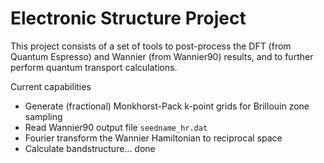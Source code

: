 # Electronic Structure Project

This project consists of a set of tools to post-process the DFT (from Quantum Espresso) and Wannier (from Wannier90) results, and to further perform quantum transport calculations.

Current capabilities

- Generate (fractional) Monkhorst-Pack k-point grids for Brillouin zone sampling
- Read Wannier90 output file `seedname_hr.dat`
- Fourier transform the Wannier Hamiltonian to reciprocal space
- Calculate bandstructure... done
